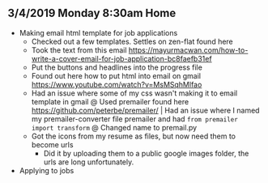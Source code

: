 ## 3/4/2019 Monday 8:30am Home
  - Making email html template for job applications
    - Checked out a few templates. Settles on zen-flat found here 
    - Took the text from this email https://mayurmacwan.com/how-to-write-a-cover-email-for-job-application-bc8faefb31ef
    - Put the buttons and headlines into the progress file
    - Found out here how to put html into email on gmail https://www.youtube.com/watch?v=MsMSqhMlfao
    - Had an issue where some of my css wasn't making it to email template in gmail
      @ Used premailer found here https://github.com/peterbe/premailer/
      | Had an issue where I named my premailer-converter file premailer and had `from premailer import transform`
        @ Changed name to premail.py
    - Got the icons from my resume as files, but now need them to become urls
      - Did it by uploading them to a public google images folder, the urls are long unfortunately. 
  - Applying to jobs